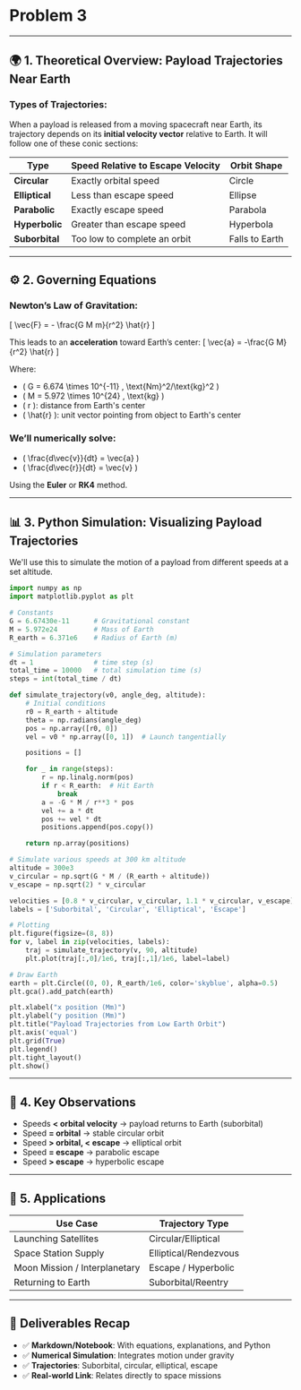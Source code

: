 # Problem 3

---

## 🌍 1. **Theoretical Overview: Payload Trajectories Near Earth**

### Types of Trajectories:

When a payload is released from a moving spacecraft near Earth, its trajectory depends on its **initial velocity vector** relative to Earth. It will follow one of these conic sections:

| Type       | Speed Relative to Escape Velocity | Orbit Shape   |
|------------|-----------------------------------|----------------|
| **Circular**   | Exactly orbital speed           | Circle         |
| **Elliptical** | Less than escape speed          | Ellipse        |
| **Parabolic**  | Exactly escape speed            | Parabola       |
| **Hyperbolic** | Greater than escape speed       | Hyperbola      |
| **Suborbital** | Too low to complete an orbit    | Falls to Earth |

---

## ⚙️ 2. Governing Equations

### Newton’s Law of Gravitation:
\[
\vec{F} = - \frac{G M m}{r^2} \hat{r}
\]

This leads to an **acceleration** toward Earth’s center:
\[
\vec{a} = -\frac{G M}{r^2} \hat{r}
\]

Where:
- \( G = 6.674 \times 10^{-11} \, \text{Nm}^2/\text{kg}^2 \)
- \( M = 5.972 \times 10^{24} \, \text{kg} \)
- \( r \): distance from Earth's center
- \( \hat{r} \): unit vector pointing from object to Earth's center

### We’ll numerically solve:

- \( \frac{d\vec{v}}{dt} = \vec{a} \)
- \( \frac{d\vec{r}}{dt} = \vec{v} \)

Using the **Euler** or **RK4** method.

---

## 📊 3. Python Simulation: Visualizing Payload Trajectories

We'll use this to simulate the motion of a payload from different speeds at a set altitude.

```python
import numpy as np
import matplotlib.pyplot as plt

# Constants
G = 6.67430e-11      # Gravitational constant
M = 5.972e24         # Mass of Earth
R_earth = 6.371e6    # Radius of Earth (m)

# Simulation parameters
dt = 1               # time step (s)
total_time = 10000   # total simulation time (s)
steps = int(total_time / dt)

def simulate_trajectory(v0, angle_deg, altitude):
    # Initial conditions
    r0 = R_earth + altitude
    theta = np.radians(angle_deg)
    pos = np.array([r0, 0])
    vel = v0 * np.array([0, 1])  # Launch tangentially

    positions = []

    for _ in range(steps):
        r = np.linalg.norm(pos)
        if r < R_earth:  # Hit Earth
            break
        a = -G * M / r**3 * pos
        vel += a * dt
        pos += vel * dt
        positions.append(pos.copy())

    return np.array(positions)

# Simulate various speeds at 300 km altitude
altitude = 300e3
v_circular = np.sqrt(G * M / (R_earth + altitude))
v_escape = np.sqrt(2) * v_circular

velocities = [0.8 * v_circular, v_circular, 1.1 * v_circular, v_escape]
labels = ['Suborbital', 'Circular', 'Elliptical', 'Escape']

# Plotting
plt.figure(figsize=(8, 8))
for v, label in zip(velocities, labels):
    traj = simulate_trajectory(v, 90, altitude)
    plt.plot(traj[:,0]/1e6, traj[:,1]/1e6, label=label)

# Draw Earth
earth = plt.Circle((0, 0), R_earth/1e6, color='skyblue', alpha=0.5)
plt.gca().add_patch(earth)

plt.xlabel("x position (Mm)")
plt.ylabel("y position (Mm)")
plt.title("Payload Trajectories from Low Earth Orbit")
plt.axis('equal')
plt.grid(True)
plt.legend()
plt.tight_layout()
plt.show()
```

---

## 📘 4. Key Observations

- Speeds **< orbital velocity** → payload returns to Earth (suborbital)
- Speed **= orbital** → stable circular orbit
- Speed **> orbital, < escape** → elliptical orbit
- Speed **= escape** → parabolic escape
- Speed **> escape** → hyperbolic escape

---

## 💼 5. Applications

| Use Case                         | Trajectory Type     |
|----------------------------------|----------------------|
| Launching Satellites             | Circular/Elliptical  |
| Space Station Supply             | Elliptical/Rendezvous|
| Moon Mission / Interplanetary    | Escape / Hyperbolic  |
| Returning to Earth               | Suborbital/Reentry   |

---

## 📂 Deliverables Recap

- ✅ **Markdown/Notebook**: With equations, explanations, and Python
- ✅ **Numerical Simulation**: Integrates motion under gravity
- ✅ **Trajectories**: Suborbital, circular, elliptical, escape
- ✅ **Real-world Link**: Relates directly to space missions


